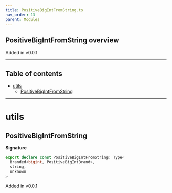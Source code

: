 ```yaml
---
title: PositiveBigIntFromString.ts
nav_order: 13
parent: Modules
---
```


## PositiveBigIntFromString overview

Added in v0.0.1

---

<h2 class="text-delta">Table of contents</h2>

- [utils](#utils)
  - [PositiveBigIntFromString](#positivebigintfromstring)

---

# utils

## PositiveBigIntFromString

**Signature**

```ts
export declare const PositiveBigIntFromString: Type<
  Branded<bigint, PositiveBigIntBrand>,
  string,
  unknown
>
```

Added in v0.0.1
